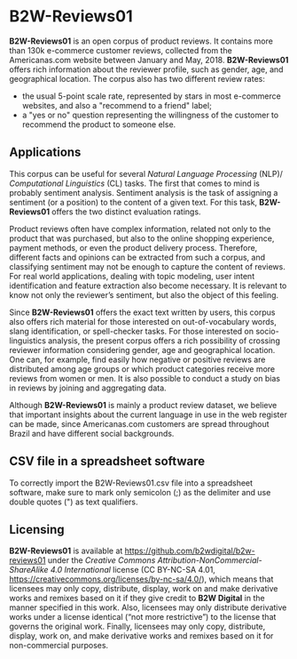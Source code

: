 # B2W-Reviews01
**B2W-Reviews01** is an open corpus of product reviews. It contains more than 130k e-commerce customer reviews, collected from the Americanas.com website between January and May, 2018. **B2W-Reviews01** offers rich information about the reviewer profile, such as gender, age, and geographical location. The corpus also has two different review rates:
* the usual 5-point scale rate, represented by stars in most e-commerce websites, and also a "recommend to a friend" label;
* a "yes or no" question representing the willingness of the customer to recommend the product to someone else.

## Applications
This corpus can be useful for several _Natural Language Processing_ (NLP)/ _Computational Linguistics_ (CL) tasks. The first that comes to mind is probably sentiment analysis. Sentiment analysis is the task of assigning a sentiment (or a position) to the content of a given text. For this task, **B2W-Reviews01** offers the two distinct evaluation ratings.

Product reviews often have complex information, related not only to the product that was purchased, but also to the online shopping experience, payment methods, or even the product delivery process. Therefore, different facts and opinions can be extracted from such a corpus, and classifying sentiment may not be enough to capture the content of reviews. For real world applications, dealing with topic modeling, user intent identification and feature extraction also become necessary. It is relevant to know not only the reviewer’s sentiment, but also the object of this feeling.

Since **B2W-Reviews01** offers the exact text written by users, this corpus also offers rich material for those interested on out-of-vocabulary words, slang identification, or spell-checker tasks. For those interested on socio-linguistics analysis, the present corpus offers a rich possibility of crossing reviewer information considering gender, age and geographical location. One can, for example, find easily how negative or positive reviews are distributed among age groups or which product categories receive more reviews from women or men. It is also possible to conduct a study on bias in reviews by joining and aggregating data.

Although **B2W-Reviews01** is mainly a product review dataset, we believe that important insights about the current language in use in the web register can be made, since Americanas.com customers are spread throughout Brazil and have different social backgrounds.

## CSV file in a spreadsheet software
To correctly import the B2W-Reviews01.csv file into a spreadsheet software, make sure to mark only semicolon (;) as the delimiter and use double quotes (") as text qualifiers.

## Licensing
**B2W-Reviews01** is available at https://github.com/b2wdigital/b2w-reviews01 under the _Creative Commons Attribution-NonCommercial-ShareAlike 4.0 International_ license (CC BY-NC-SA 4.01, https://creativecommons.org/licenses/by-nc-sa/4.0/), which means that licensees may only copy, distribute, display, work on and make derivative works and remixes based on it if they give credit to **B2W Digital** in the manner specified in this work. Also, licensees may only distribute derivative works under a license identical (“not more restrictive”) to the license that governs the original work. Finally, licensees may only copy, distribute, display, work on, and make derivative works and remixes based on it for non-commercial purposes.
